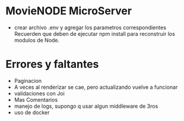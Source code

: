 # MovieNODE MicroServer
- crear archivo .env y agregar los parametros correspondientes Recuerden que deben de ejecutar npm install para reconstruir los modulos de Node.

# Errores y faltantes
- Paginacion
- A veces al renderizar se cae, pero actualizando vuelve a funcionar
- validaciones con Joi
- Mas Comentarios
- manejo de logs, supongo q usar algun middleware de 3ros
- uso de docker
